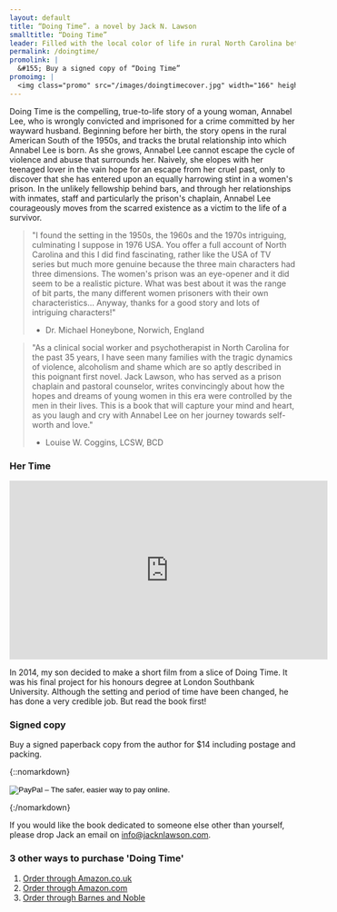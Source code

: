 ```yaml
---
layout: default
title: “Doing Time”. a novel by Jack N. Lawson
smalltitle: “Doing Time”
leader: Filled with the local color of life in rural North Carolina between the 1950s and 1970s, Doing Time is a poignant - and at times humorous - story of multi-generational trauma and abuse, and the journey of the human spirit to healing and redemption.
permalink: /doingtime/
promolink: |
  &#155; Buy a signed copy of “Doing Time”
promoimg: |
  <img class="promo" src="/images/doingtimecover.jpg" width="166" height="231" alt="Front cover of Jack's latest book, Doing Time" />
---
```


Doing Time is the compelling, true-to-life story of a young woman, Annabel Lee, who is wrongly convicted and imprisoned for a crime committed by her wayward husband. Beginning before her birth, the story opens in the rural American South of the 1950s, and tracks the brutal relationship into which Annabel Lee is born. As she grows, Annabel Lee cannot escape the cycle of violence and abuse that surrounds her. Naively, she elopes with her teenaged lover in the vain hope for an escape from her cruel past, only to discover that she has entered upon an equally harrowing stint in a women's prison. In the unlikely fellowship behind bars, and through her relationships with inmates, staff and particularly the prison's chaplain, Annabel Lee courageously moves from the scarred existence as a victim to the life of a survivor.

> "I found the setting in the 1950s, the 1960s and the 1970s intriguing, culminating I suppose in 1976 USA. You offer a full account of North Carolina and this I did find fascinating, rather like the USA of TV series but much more genuine because the three main characters had three dimensions. The women's prison was an eye-opener and it did seem to be a realistic picture. What was best about it was the range of bit parts, the many different women prisoners with their own characteristics... Anyway, thanks for a good story and lots of intriguing characters!"   
> - Dr. Michael Honeybone, Norwich, England

> "As a clinical social worker and psychotherapist in North Carolina for the past 35 years, I have seen many families with the tragic dynamics of violence, alcoholism and shame which are so aptly described in this poignant first novel. Jack Lawson, who has served as a prison chaplain and pastoral counselor, writes convincingly about how the hopes and dreams of young women in this era were controlled by the men in their lives. This is a book that will capture your mind and heart, as you laugh and cry with Annabel Lee on her journey towards self-worth and love."   
> - Louise W. Coggins, LCSW, BCD

### Her Time

<iframe width="560" height="315" src="https://www.youtube.com/embed/-P-5PSna81Q" frameborder="0" allowfullscreen></iframe>

In 2014, my son decided to make a short film from a slice of Doing Time. It was his final project for his honours degree at London Southbank University. Although the setting and period of time have been changed, he has done a very credible job. But read the book first!

### Signed copy

Buy a signed paperback copy from the author for $14 including postage and packing.

{::nomarkdown}
<form action="https://www.paypal.com/cgi-bin/webscr" method="post" target="_top">
<input type="hidden" name="cmd" value="_xclick">
<input type="hidden" name="business" value="jnl1952@gmail.com">
<input type="hidden" name="lc" value="GB">
<input type="hidden" name="item_name" value="Doing Time - Author Signed Copy">
<input type="hidden" name="amount" value="14.00">
<input type="hidden" name="currency_code" value="USD">
<input type="hidden" name="button_subtype" value="services">
<input type="hidden" name="no_note" value="0">
<input type="hidden" name="bn" value="PP-BuyNowBF:btn_buynowCC_LG.gif:NonHostedGuest">
<input type="image" src="https://www.paypalobjects.com/en_US/GB/i/btn/btn_buynowCC_LG.gif" border="0" name="submit" alt="PayPal – The safer, easier way to pay online.">
<img alt="" border="0" src="https://www.paypalobjects.com/en_GB/i/scr/pixel.gif" width="1" height="1">
</form>
{:/nomarkdown}

If you would like the book dedicated to someone else other than yourself, please drop Jack an email on [info@jacknlawson.com](mailto:info@jacknlawson.com).

### 3 other ways to purchase 'Doing Time'

1. [Order through Amazon.co.uk](http://www.amazon.co.uk/Doing-Time-Jack-N-Lawson/dp/1452039542/ref=sr_1_11?ie=UTF8&qid=1310581403&sr=8-11)
2. [Order through Amazon.com](http://www.amazon.com/Doing-Time-Jack-N-Lawson/dp/1452039542/ref=sr_1_1?ie=UTF8&qid=1291658929&sr=8-1)
3. [Order through Barnes and Noble](http://search.barnesandnoble.com/Doing-Time/Jack-N-Lawson/e/9781452039534/?itm=3&USRI=jack+n.+lawson)
